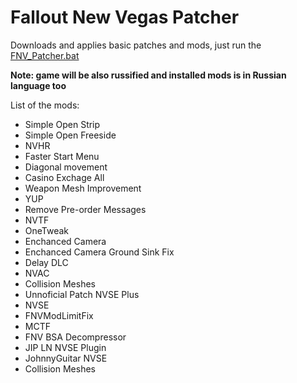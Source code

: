 # Fallout New Vegas Patcher
Downloads and applies basic patches and mods, just run the [FNV_Patcher.bat](https://github.com/Gsset/FNV-Patcher/releases/download/script_v2/FNV_Patcher.bat)

**Note: game will be also russified and installed mods is in Russian language too**

List of the mods:
+ Simple Open Strip
+ Simple Open Freeside
+ NVHR
+ Faster Start Menu
+ Diagonal movement
+ Casino Exchage All
+ Weapon Mesh Improvement
+ YUP
+ Remove Pre-order Messages
+ NVTF
+ OneTweak
+ Enchanced Camera
+ Enchanced Camera Ground Sink Fix
+ Delay DLC
+ NVAC
+ Collision Meshes
+ Unnoficial Patch NVSE Plus
+ NVSE
+ FNVModLimitFix
+ MCTF
+ FNV BSA Decompressor
+ JIP LN NVSE Plugin
+ JohnnyGuitar NVSE
+ Collision Meshes

